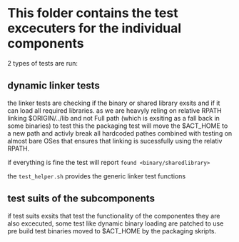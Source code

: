 # This folder contains the test excecuters for the individual components

2 types of tests are run:

## dynamic linker tests
the linker tests are checking if the binary or shared library exsits and if it can load all required libraries.
as we are heavyly reling on relative RPATH linking $ORIGIN/../lib and not Full path (which is exsiting as a fall back in some binaries)
to test this the packaging test will move the $ACT_HOME to a new path and activly break all hardcoded pathes combined with testing on almost bare OSes that ensures that linking is sucessfully using the relativ RPATH.

if everything is fine the test will report `found <binary/sharedlibrary>`

the `test_helper.sh` provides the generic linker test functions

## test suits of the subcomponents
if test suits exsits that test the functionality of the componentes they are also excecuted, some test like dynamic binary loading are patched to use pre build test binaries moved to $ACT_HOME by the packaging skripts.